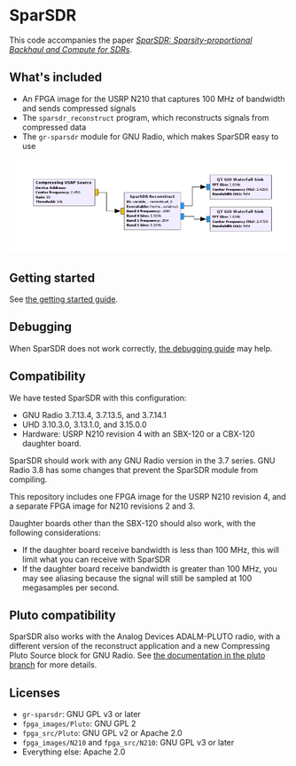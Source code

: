 # SparSDR

This code accompanies the paper [*SparSDR: Sparsity-proportional Backhaul and Compute for SDRs*](https://cseweb.ucsd.edu/~schulman/docs/mobisys19-sparsdr.pdf).

## What's included

* An FPGA image for the USRP N210 that captures 100 MHz of bandwidth and
sends compressed signals
* The `sparsdr_reconstruct` program, which reconstructs signals from compressed
data
* The `gr-sparsdr` module for GNU Radio, which makes SparSDR easy to use

![GNU Radio Companion screenshot](doc/images/grc_screenshot.png)

## Getting started

See [the getting started guide](doc/getting_started.md).

## Debugging

When SparSDR does not work correctly, [the debugging guide](doc/debugging.md) may help.

## Compatibility

We have tested SparSDR with this configuration:

* GNU Radio 3.7.13.4, 3.7.13.5, and 3.7.14.1
* UHD 3.10.3.0, 3.13.1.0, and 3.15.0.0
* Hardware: USRP N210 revision 4 with an SBX-120 or a CBX-120 daughter board.

SparSDR should work with any GNU Radio version in the 3.7 series. GNU Radio 3.8 has some changes that prevent the SparSDR module from compiling.

This repository includes one FPGA image for the USRP N210 revision 4, and a separate FPGA image for N210 revisions 2 and 3.

Daughter boards other than the SBX-120 should also work, with the following considerations:

* If the daughter board receive bandwidth is less than 100 MHz, this will limit what you can receive with SparSDR
* If the daughter board receive bandwidth is greater than 100 MHz, you may see aliasing because the signal will still be sampled at 100 megasamples per second.

## Pluto compatibility

SparSDR also works with the Analog Devices ADALM-PLUTO radio, with a different
version of the reconstruct application and a new Compressing Pluto Source block
for GNU Radio. See [the documentation in the pluto branch](https://github.com/ucsdsysnet/sparsdr/blob/pluto/doc/pluto.md)
for more details.

## Licenses

* `gr-sparsdr`: GNU GPL v3 or later
* `fpga_images/Pluto`: GNU GPL 2
* `fpga_src/Pluto`: GNU GPL v2 or Apache 2.0
* `fpga_images/N210` and `fpga_src/N210`: GNU GPL v3 or later
* Everything else: Apache 2.0

